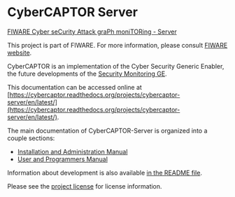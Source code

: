 CyberCAPTOR Server
==============

[FIWARE Cyber seCurity Attack graPh moniTORing - Server](https://fiware-cybercaptor.github.io/cybercaptor-server/)

This project is part of FIWARE. For more information, please consult [FIWARE website](http://www.fiware.org/).

CyberCAPTOR is an implementation of the Cyber Security Generic Enabler, the future developments of the [Security Monitoring GE](http://catalogue.fiware.org/enablers/security-monitoring).

This documentation can be accessed online at [https://cybercaptor.readthedocs.org/projects/cybercaptor-server/en/latest/](https://cybercaptor.readthedocs.org/projects/cybercaptor-server/en/latest/).

The main documentation of CyberCAPTOR-Server is organized into a couple sections:

- [Installation and Administration Manual](./InstallationAndAdministrationManual.md)
- [User and Programmers Manual](./UserAndProgrammersManual.md)

Information about development is also available [in the README file](../README.md).

Please see the [project license](../LICENSE) for license information.

